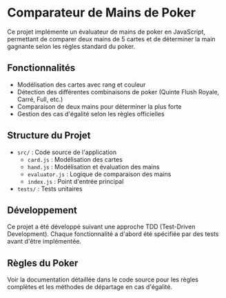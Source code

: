 # Comparateur de Mains de Poker

Ce projet implémente un évaluateur de mains de poker en JavaScript, permettant de comparer deux mains de 5 cartes et de déterminer la main gagnante selon les règles standard du poker.

## Fonctionnalités

- Modélisation des cartes avec rang et couleur
- Détection des différentes combinaisons de poker (Quinte Flush Royale, Carré, Full, etc.)
- Comparaison de deux mains pour déterminer la plus forte
- Gestion des cas d'égalité selon les règles officielles

## Structure du Projet

- `src/` : Code source de l'application
  - `card.js` : Modélisation des cartes
  - `hand.js` : Modélisation et évaluation des mains
  - `evaluator.js` : Logique de comparaison des mains
  - `index.js` : Point d'entrée principal
- `tests/` : Tests unitaires

## Développement

Ce projet a été développé suivant une approche TDD (Test-Driven Development). Chaque fonctionnalité a d'abord été spécifiée par des tests avant d'être implémentée.

## Règles du Poker

Voir la documentation détaillée dans le code source pour les règles complètes et les méthodes de départage en cas d'égalité.
